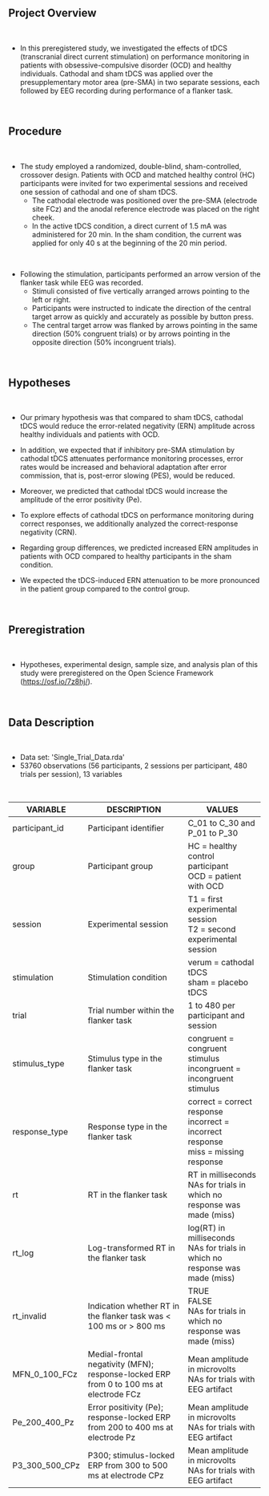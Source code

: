 <!--
Project and Data Description
-->

## Project Overview
&nbsp;

- In this preregistered study, we investigated the effects of tDCS (transcranial direct current stimulation) on performance monitoring in patients with obsessive-compulsive disorder (OCD) and healthy individuals. Cathodal and sham tDCS was applied over the presupplementary motor area (pre-SMA) in two separate sessions, each followed by EEG recording during performance of a flanker task. 

&nbsp;

## Procedure 
&nbsp;

- The study employed a randomized, double-blind, sham-controlled, crossover design. Patients with OCD and matched healthy control (HC) participants were invited for two experimental sessions and received one session of cathodal and one of sham tDCS.
	- The cathodal electrode was positioned over the pre-SMA (electrode site FCz) and the anodal reference electrode was placed on the right cheek. 
	- In the active tDCS condition, a direct current of 1.5 mA was administered for 20 min. In the sham condition, the current was applied for only 40 s at the beginning of the 20 min period. 

&nbsp;

- Following the stimulation, participants performed an arrow version of the flanker task while EEG was recorded.
	- Stimuli consisted of five vertically arranged arrows pointing to the left or right.
	- Participants were instructed to indicate the direction of the central target arrow as quickly and accurately as possible by button press. 
	- The central target arrow was flanked by arrows pointing in the same direction (50% congruent trials) or by arrows pointing in the opposite direction (50% incongruent trials). 

&nbsp;

## Hypotheses 
&nbsp; 

- Our primary hypothesis was that compared to sham tDCS, cathodal tDCS would reduce the error-related negativity (ERN) amplitude across healthy individuals and patients with OCD.
&nbsp;

- In addition, we expected that if inhibitory pre-SMA stimulation by cathodal tDCS attenuates performance monitoring processes, error rates would be increased and behavioral adaptation after error commission, that is, post-error slowing (PES), would be reduced. 
&nbsp;

- Moreover, we predicted that cathodal tDCS would increase the amplitude of the error positivity (Pe). 
&nbsp;

- To explore effects of cathodal tDCS on performance monitoring during correct responses, we additionally analyzed the correct-response negativity (CRN). 
&nbsp;

- Regarding group differences, we predicted increased ERN amplitudes in patients with OCD compared to healthy participants in the sham condition. 
&nbsp;

- We expected the tDCS-induced ERN attenuation to be more pronounced in the patient group compared to the control group.

&nbsp;

## Preregistration
&nbsp;

- Hypotheses, experimental design, sample size, and analysis plan of this study were preregistered on the Open Science Framework (https://osf.io/7z8hj/).

&nbsp;

## Data Description  
&nbsp;

- Data set: 'Single_Trial_Data.rda' 
- 53760 observations (56 participants, 2 sessions per participant, 480 trials per session), 13 variables

&nbsp;

| VARIABLE                                      	| DESCRIPTION                                                                             | VALUES                                                                                               |
|-------------------------------------------------------|-----------------------------------------------------------------------------------------|------------------------------------------------------------------------------------------------------|
| participant_id                                    	| Participant identifier                                                                  | C_01 to C_30 and P_01 to P_30                                                                        |
| group                                        	        | Participant group                                                                       | HC = healthy control participant <br> OCD = patient with OCD                                         |
| session                                    	        | Experimental session                                                                    | T1 = first experimental session <br> T2 = second experimental session                                |
| stimulation                                    	| Stimulation condition                                                                   | verum = cathodal tDCS <br> sham = placebo tDCS                                                       |
| trial                                         	| Trial number within the flanker task                                                    | 1 to 480 per participant and session                                                                 |
| stimulus_type                                         | Stimulus type in the flanker task                                                       | congruent = congruent stimulus <br> incongruent = incongruent stimulus                               |
| response_type                             	        | Response type in the flanker task                                                       | correct = correct response <br> incorrect = incorrect response <br> miss = missing response          |
| rt                                        	        | RT in the flanker task                                                                  | RT in milliseconds <br> NAs for trials in which no response was made (miss)                          |
| rt_log                                	        | Log-transformed RT in the flanker task                                                  | log(RT) in milliseconds <br> NAs for trials in which no response was made (miss)                     |
| rt_invalid                                	        | Indication whether RT in the flanker task was < 100 ms or > 800 ms                      | TRUE <br> FALSE <br> NAs for trials in which no response was made (miss)                             |
| MFN_0_100_FCz                                 	| Medial-frontal negativity (MFN); response-locked ERP from 0 to 100 ms at electrode FCz  | Mean amplitude in microvolts <br> NAs for trials with EEG artifact                                   |
| Pe_200_400_Pz                                 	| Error positivity (Pe); response-locked ERP from 200 to 400 ms at electrode Pz           | Mean amplitude in microvolts <br> NAs for trials with EEG artifact                                   |
| P3_300_500_CPz                                        | P300; stimulus-locked ERP from 300 to 500 ms at electrode CPz                           | Mean amplitude in microvolts <br> NAs for trials with EEG artifact                                   |
 
&nbsp;
